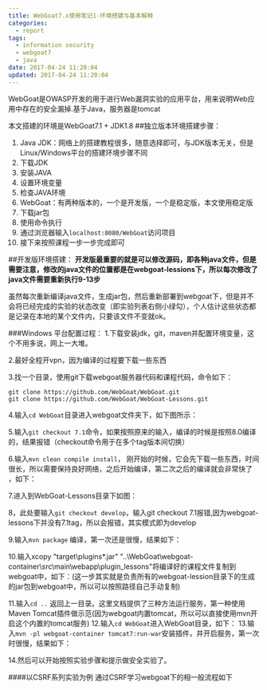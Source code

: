 ```yaml
---
title: WebGoat7.x使用笔记1-环境搭建与基本解释
categories:
  - report
tags:
  - information security
  - webgoat7
  - java
date: 2017-04-24 11:20:04
updated: 2017-04-24 11:20:04
---
```


WebGoat是OWASP开发的用于进行Web漏洞实验的应用平台，用来说明Web应用中存在的安全漏掉.基于Java，服务器是tomcat

本文搭建的环境是WebGoat7.1 + JDK1.8
##独立版本环境搭建步骤：
1. Java JDK：网络上的搭建教程很多，随意选择即可，与JDK版本无关，但是Linux/Windows平台的搭建环境步骤不同
  1. 下载JDK
  2. 安装JAVA
  3. 设置环境变量
  4. 检查JAVA环境
2. WebGoat：有两种版本的，一个是开发版，一个是稳定版，本文使用稳定版
  1. 下载jar包
  2. 使用命令执行
  3. 通过浏览器输入`localhost:8080/WebGoat`访问项目
  4. 接下来按照课程一步一步完成即可


##开发版环境搭建：
**开发版最重要的就是可以修改源码，即各种java文件，但是需要注意，修改的java文件的位置都是在webgoat-lessions下，所以每次修改了java文件需要重新执行9-13步**

虽然每次重新编译java文件，生成jar包，然后重新部署到webgoat下，但是并不会将已经完成的实验的状态改变（即实验列表右侧小绿勾），个人估计这些状态都是记录在本地的某个文件内，只要该文件不变就ok。


###Windows 平台配置过程：
1.下载安装jdk，git，maven并配置环境变量，这个不用多说，网上一大堆。

2.最好全程开vpn，因为编译的过程要下载一些东西

3.找一个目录，使用git下载webgoat服务器代码和课程代码，命令如下：
```
git clone https://github.com/WebGoat/WebGoat.git
git clone https://github.com/WebGoat/WebGoat-Lessons.git
```

4.输入`cd WebGoat`目录进入webgoat文件夹下，如下图所示：

5.输入`git checkout 7.1`命令，如果按照原来的输入，编译的时候是按照8.0编译的，结果报错（checkout命令用于在多个tag版本间切换）

6.输入`mvn clean compile install`， 刚开始的时候，它会先下载一些东西，时间很长，所以需要保持良好网络，之后开始编译，第二次之后的编译就会非常快了 ，如下：

7.进入到WebGoat-Lessons目录下如图：

8，此处要输入`git checkout develop`，输入git checkout 7.1报错,因为webgoat-lessons下并没有7.1tag，所以会报错，其实模式即为develop

9.输入`mvn package` 编译，第一次还是很慢，结果如下：

10.输入xcopy "target\plugins\*.jar" "..\WebGoat\webgoat-container\src\main\webapp\plugin_lessons\"将编译好的课程文件复制到webgoat中，如下：(这一步其实就是负责所有的webgoat-lession目录下的生成的jar包到webgoat中，所以可以按照路径自己手动复制)

11.输入`cd ..` 返回上一目录。这里文档提供了三种方法运行服务，第一种使用Maven Tomcat插件做示范(因为webgoat内置tomcat，所以可以直接使用mvn开启这个内置的tomcat服务)
12.输入`cd WebGoat`进入WebGoat目录，如下：
13.输入`mvn -pl webgoat-container tomcat7:run-war`安装插件，并开启服务，第一次时很慢，结果如下：

14.然后可以开始按照实验步骤和提示做安全实验了。

####以CSRF系列实验为例
通过CSRF学习webgoat下的相一般流程如下
